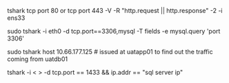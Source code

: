 tshark tcp port 80 or tcp port 443 -V -R "http.request || http.response" -2 -i ens33

sudo tshark -i eth0  -d tcp.port==3306,mysql -T fields -e mysql.query 'port 3306'

sudo tshark host 10.66.177.125  # issued at uatapp01 to find out the traffic coming from uatdb01

tshark -i < > -d tcp.port == 1433 && ip.addr == "sql server ip"

